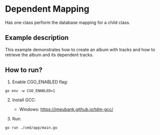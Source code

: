 # Dependent Mapping

Has one class perform the database mapping for a child class.

## Example description

This example demonstrates how to create an album with tracks and how to retrieve the album and its dependent tracks.

## How to run?

1. Enable CGO_ENABLED flag:

```
go env -w CGO_ENABLED=1
```

2. Install GCC:

   - Windows: https://jmeubank.github.io/tdm-gcc/

3. Run:

```
go run ./cmd/app/main.go
```
